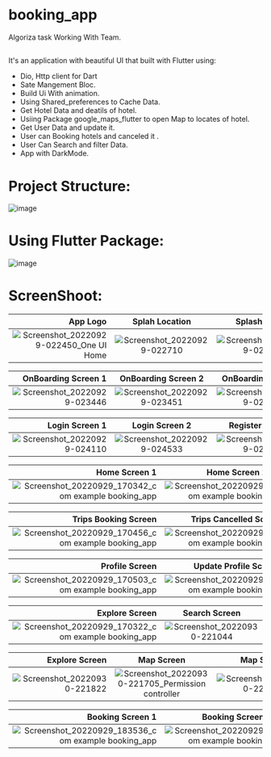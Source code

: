 # booking_app
Algoriza task Working With Team.
##

It's an application with beautiful UI that built with Flutter using:

- Dio, Http client for Dart
- Sate Mangement Bloc.
- Build Ui With animation.
- Using Shared_preferences to Cache Data.
- Get Hotel Data and deatils of hotel.
- Usiing Package google_maps_flutter to open Map to locates of hotel.
- Get User Data and update it.
- User can Booking hotels and canceled it .
- User Can Search and filter Data.
- App with DarkMode.

# Project Structure:


![image](https://user-images.githubusercontent.com/72301777/192910872-779e6924-2d9e-4b91-8016-22c810ee144b.png)


# Using Flutter Package:

![image](https://user-images.githubusercontent.com/72301777/192911389-1f495a69-9386-4341-ba56-bc43ed96a1ea.png)



# ScreenShoot:

|App Logo          |   Splah Location        |  Splash Screen              
------------------------:|:-------------------------:|:-------------------------:
![Screenshot_20220929-022450_One UI Home](https://user-images.githubusercontent.com/72301777/192912004-82746c0f-f2ed-4f47-bbe4-4e60ee017c72.jpg)|![Screenshot_20220929-022710](https://user-images.githubusercontent.com/72301777/192912028-629a5f28-5eb9-433b-83e9-052cfa46181a.jpg)|![Screenshot_20220929-022649](https://user-images.githubusercontent.com/72301777/192912056-11e74404-fb1a-464a-a868-ea534ec698cd.jpg)


|OnBoarding Screen 1             |  OnBoarding Screen 2        |  OnBoarding Screen 3              
------------------------:|:-------------------------:|:-------------------------:
![Screenshot_20220929-023446](https://user-images.githubusercontent.com/72301777/192912768-13c04c12-a874-4c5b-bc64-9940cb668df5.jpg)|![Screenshot_20220929-023451](https://user-images.githubusercontent.com/72301777/192912828-4756e5aa-4fc3-4079-b1e8-e937ca721301.jpg)|![Screenshot_20220929-023458](https://user-images.githubusercontent.com/72301777/192912875-24a98e71-e5a1-42cd-8b46-1ce6bf721ac8.jpg)

|Login Screen 1             |  Login Screen 2        |  Register Screen 1  
------------------------:|:-------------------------:|:-------------------------:
![Screenshot_20220929-024110](https://user-images.githubusercontent.com/72301777/193040343-1480732f-4fca-4967-ab7d-9ed15951e46a.jpg)|![Screenshot_20220929-024533](https://user-images.githubusercontent.com/72301777/193040228-36dc9d9a-2c9f-43ee-9fb3-60632c94b7b8.jpg)|![Screenshot_20220929-024115](https://user-images.githubusercontent.com/72301777/193040334-49d4de4f-b6e9-4685-8848-51addd7c7aec.jpg)

|Home Screen 1             |  Home Screen 2        |  Home Screen 3
------------------------:|:-------------------------:|:-------------------------:
![Screenshot_20220929_170342_com example booking_app](https://user-images.githubusercontent.com/29564984/193052544-d2cb76e5-568d-4072-89d2-3a2def222107.jpg)|![Screenshot_20220929_170349_com example booking_app](https://user-images.githubusercontent.com/29564984/193052587-ca4159d0-91bb-4249-b0f4-964ee6b609a8.jpg)|![Screenshot_20220929_170618_com example booking_app](https://user-images.githubusercontent.com/29564984/193052699-0b538219-ca4e-4807-b23d-03ae14f632b4.jpg)

|Trips Booking Screen   |  Trips Cancelled Screen      |  Trips Completed Screen
------------------------:|:-------------------------:|:-------------------------:
![Screenshot_20220929_170456_com example booking_app](https://user-images.githubusercontent.com/29564984/193054100-e9f22a03-c33c-4660-b67a-85b4b35fd246.jpg)|![Screenshot_20220929_170419_com example booking_app](https://user-images.githubusercontent.com/29564984/193054184-d2c27ef2-e8df-471c-afa7-07874eb5bdc9.jpg)|![Screenshot_20220929_170426_com example booking_app](https://user-images.githubusercontent.com/29564984/193054234-f83200d4-46a5-4a35-8d56-961d0ff6c01a.jpg)|

|Profile Screen   |  Update Profile Screen   |Settings Screen    
------------------------:|:-------------------------:|:-------------------------:
![Screenshot_20220929_170503_com example booking_app](https://user-images.githubusercontent.com/29564984/193059199-a724f2f4-f4d9-4875-aa92-93a5e76f0f85.jpg)|![Screenshot_20220929_170509_com example booking_app](https://user-images.githubusercontent.com/29564984/193059243-ddfdca89-9854-4e58-8c8f-000437b1fb44.jpg)|![Screenshot_20220929_170520_com example booking_app](https://user-images.githubusercontent.com/29564984/193059832-a5b87837-5abc-4be8-bf98-1cf6bc7befe5.jpg)

|Explore Screen   | Search Screen   |Filter Screen    
------------------------:|:-------------------------:|:-------------------------:
![Screenshot_20220929_170322_com example booking_app](https://user-images.githubusercontent.com/29564984/193060587-505be16b-361f-44bd-b708-bcc5ea58df3b.jpg)|![Screenshot_20220930-221044](https://user-images.githubusercontent.com/72301777/193349190-517cba02-0a49-456f-9e94-d7dfcc883619.jpg)|![Screenshot_20220930-221111](https://user-images.githubusercontent.com/72301777/193349212-2b054922-d490-433e-8bdd-4ebe613c0b31.jpg)

|Explore Screen   | Map Screen   |Map Screen    
------------------------:|:-------------------------:|:-------------------------:
![Screenshot_20220930-221822](https://user-images.githubusercontent.com/72301777/193350283-ea8af21b-d611-4d65-b0cd-c0d46d33bbb3.jpg)|![Screenshot_20220930-221705_Permission controller](https://user-images.githubusercontent.com/72301777/193350330-c12ffa64-531f-4c70-a96a-b4e5f87d7a94.jpg)|![Screenshot_20220930-221715](https://user-images.githubusercontent.com/72301777/193350367-8cf6c921-2a76-496f-ace9-9d6c41ad752a.jpg)




|Booking Screen 1   | Booking Screen 2   |Booking Screen 3   
------------------------:|:-------------------------:|:-------------------------:
![Screenshot_20220929_183536_com example booking_app](https://user-images.githubusercontent.com/29564984/193061971-afed614e-3c67-4222-99e5-de8d74647ae1.jpg)|![Screenshot_20220929_183545_com example booking_app](https://user-images.githubusercontent.com/29564984/193062027-48500c4c-8d6c-486e-9825-1cb70cfb3329.jpg)|![Screenshot_20220929_183610_com example booking_app](https://user-images.githubusercontent.com/29564984/193062045-d9ce97d9-9a49-4249-a56d-0b60b1050132.jpg)



